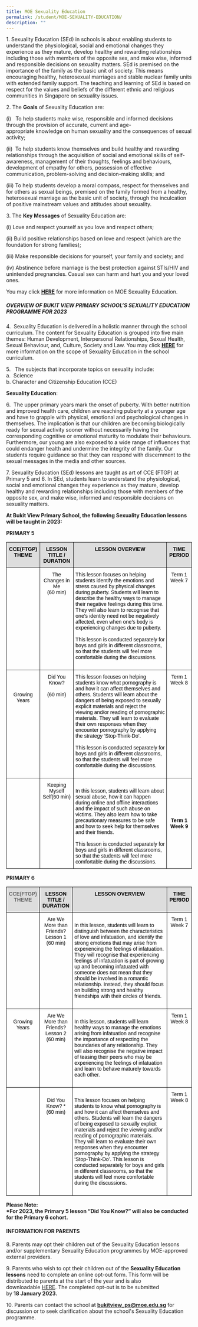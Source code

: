 ```yaml
---
title: MOE Sexuality Education
permalink: /student/MOE-SEXUALITY-EDUCATION/
description: ""
---
```

1. Sexuality Education (SEd) in schools is about enabling students to understand the physiological, social and emotional changes they experience as they mature, develop healthy and rewarding relationships including those with members of the opposite sex, and make wise, informed and responsible decisions on sexuality matters. SEd is premised on the importance of the family as the basic unit of society. This means encouraging healthy, heterosexual marriages and stable nuclear family units with extended family support. The teaching and learning of SEd is based on respect for the values and beliefs of the different ethnic and religious communities in Singapore on sexuality issues.

  

2\. The **Goals** of Sexuality Education are:

(i)   To help students make wise, responsible and informed decisions through the provision of accurate, current and age-appropriate knowledge on human sexuality and the consequences of sexual activity;

  

(ii)  To help students know themselves and build healthy and rewarding relationships through the acquisition of social and emotional skills of self-awareness, management of their thoughts, feelings and behaviours, development of empathy for others, possession of effective communication, problem-solving and decision-making skills; and

  

(iii) To help students develop a moral compass, respect for themselves and for others as sexual beings, premised on the family formed from a healthy, heterosexual marriage as the basic unit of society, through the inculcation of positive mainstream values and attitudes about sexuality.

  

3\. The **Key Messages** of Sexuality Education are:

(i) Love and respect yourself as you love and respect others;

  

(ii) Build positive relationships based on love and respect (which are the foundation for strong families);

  

(iii) Make responsible decisions for yourself, your family and society; and

  

(iv) Abstinence before marriage is the best protection against STIs/HIV and unintended pregnancies. Casual sex can harm and hurt you and your loved ones.

  

You may click **[HERE](https://go.gov.sg/moe-sexuality-education)** for more information on MOE Sexuality Education.

  

##### **OVERVIEW OF BUKIT VIEW PRIMARY SCHOOL’S SEXUALITY EDUCATION PROGRAMME FOR 2023**

  
4\.  Sexuality Education is delivered in a holistic manner through the school curriculum. The content for Sexuality Education is grouped into five main themes: Human Development, Interpersonal Relationships, Sexual Health, Sexual Behaviour, and, Culture, Society and Law. You may click **[HERE](https://go.gov.sg/moe-sexuality-education-scope)** for more information on the scope of Sexuality Education in the school curriculum.

  

5\.   The subjects that incorporate topics on sexuality include:  
a.  Science  
b. Character and Citizenship Education (CCE)

  

**Sexuality Education**: 

  

6\.  The upper primary years mark the onset of puberty. With better nutrition and improved health care, children are reaching puberty at a younger age and have to grapple with physical, emotional and psychological changes in themselves. The implication is that our children are becoming biologically ready for sexual activity sooner without necessarily having the corresponding cognitive or emotional maturity to modulate their behaviours. Furthermore, our young are also exposed to a wide range of influences that could endanger health and undermine the integrity of the family. Our students require guidance so that they can respond with discernment to the sexual messages in the media and other sources. 

  

7\. Sexuality Education (SEd) lessons are taught as art of CCE (FTGP) at Primary 5 and 6. In SEd, students learn to understand the physiological, social and emotional changes they experience as they mature, develop healthy and rewarding relationships including those with members of the opposite sex, and make wise, informed and responsible decisions on sexuality matters. 

  

**At Bukit View Primary School, the following Sexuality Education lessons will be taught in 2023:** 

  

**PRIMARY 5**

<style type="text/css">
.tg  {border-collapse:collapse;border-spacing:0;}
.tg td{border-color:black;border-style:solid;border-width:1px;font-family:Arial, sans-serif;font-size:14px;
  overflow:hidden;padding:10px 5px;word-break:normal;}
.tg th{border-color:black;border-style:solid;border-width:1px;font-family:Arial, sans-serif;font-size:14px;
  font-weight:normal;overflow:hidden;padding:10px 5px;word-break:normal;}
.tg .tg-ex7b{background-color:#DDD;color:#000000;font-weight:bold;text-align:center;vertical-align:top}
.tg .tg-bos2{background-color:rgba(255, 255, 255, 0.6);color:#000000;text-align:left;vertical-align:top}
.tg .tg-4yuc{background-color:rgba(255, 255, 255, 0.6);color:#000000;text-align:center;vertical-align:top}
.tg .tg-k1ud{background-color:rgba(255, 255, 255, 0.6);color:#000000;font-weight:bold;text-align:center;vertical-align:middle}
</style>
<table class="tg">
<thead>
  <tr>
    <th class="tg-ex7b">CCE(FTGP) THEME<br><br></th>
    <th class="tg-ex7b">LESSON TITLE / DURATION</th>
    <th class="tg-ex7b">LESSON OVERVIEW</th>
    <th class="tg-ex7b">TIME PERIOD</th>
  </tr>
</thead>
<tbody>
  <tr>
    <td class="tg-4yuc"><br></td>
    <td class="tg-4yuc">The Changes in Me<br>(60 min)</td>
    <td class="tg-bos2"><span style="font-weight:normal">This lesson focuses on helping students identify the emotions and stress caused by physical changes during puberty. Students will learn to describe the healthy ways to manage their negative feelings during this time. They will also learn to recognise that one’s identity need not be negatively affected, even when one’s body is experiencing changes due to puberty.</span><br><br><span style="font-weight:normal">This lesson is conducted separately for boys and girls in different classrooms, so that the students will feel more comfortable during the discussions.</span><br><br></td>
    <td class="tg-4yuc">Term 1 Week 7</td>
  </tr>
  <tr>
    <td class="tg-4yuc"><br><br><br><span style="font-weight:normal">Growing Years</span><br><br><br><br><br> </td>
    <td class="tg-4yuc"><span style="font-weight:normal">Did You Know?</span><br><br>(60 min)</td>
    <td class="tg-bos2"><span style="font-weight:normal">This lesson focuses on helping students know what pornography is and how it can affect themselves and others. Students will learn about the dangers of being exposed to sexually explicit materials and reject the viewing and/or reading of pornographic materials. They will learn to evaluate their own responses when they encounter pornography by applying the strategy ‘</span><span style="background-color:initial">Stop-Think-Do’.</span><br><br><span style="font-weight:normal">This lesson is conducted separately for boys and girls in different classrooms, so that the students will feel more comfortable during the discussions.</span> <br><br></td>
    <td class="tg-4yuc"> Term 1 Week 8</td>
  </tr>
  <tr>
    <td class="tg-k1ud"> </td>
    <td class="tg-4yuc">Keeping Myself Self<span style="font-weight:normal;background-color:initial">(60 min) </span> </td>
    <td class="tg-bos2"><br><span style="font-weight:400">In this lesson, students will learn about sexual abuse, how it can happen during online and offline interactions and the impact of such abuse on victims. They also learn how to take precautionary measures to be safe and how to seek help for themselves and their friends.</span><br><br><span style="background-color:initial">This lesson is conducted separately for boys and girls in different classrooms, so that the students will feel more comfortable during the discussions. </span><br><span style="font-weight:bold;background-color:initial"> </span></td>
    <td class="tg-k1ud">  Term 1 Week 9</td>
  </tr>
</tbody>
</table>

**PRIMARY 6**

<style type="text/css">
.tg  {border-collapse:collapse;border-spacing:0;}
.tg td{border-color:black;border-style:solid;border-width:1px;font-family:Arial, sans-serif;font-size:14px;
  overflow:hidden;padding:10px 5px;word-break:normal;}
.tg th{border-color:black;border-style:solid;border-width:1px;font-family:Arial, sans-serif;font-size:14px;
  font-weight:normal;overflow:hidden;padding:10px 5px;word-break:normal;}
.tg .tg-ex7b{background-color:#DDD;color:#000000;font-weight:bold;text-align:center;vertical-align:top}
.tg .tg-a4yv{background-color:#DDD;color:#666;font-weight:bold;text-align:center;vertical-align:top}
.tg .tg-bos2{background-color:rgba(255, 255, 255, 0.6);color:#000000;text-align:left;vertical-align:top}
.tg .tg-4yuc{background-color:rgba(255, 255, 255, 0.6);color:#000000;text-align:center;vertical-align:top}
.tg .tg-k1ud{background-color:rgba(255, 255, 255, 0.6);color:#000000;font-weight:bold;text-align:center;vertical-align:middle}
</style>
<table class="tg">
<thead>
  <tr>
    <th class="tg-a4yv">CCE(FTGP) THEME<br><br></th>
    <th class="tg-ex7b">LESSON TITLE / DURATION</th>
    <th class="tg-ex7b">LESSON OVERVIEW</th>
    <th class="tg-ex7b">TIME PERIOD</th>
  </tr>
</thead>
<tbody>
  <tr>
    <td class="tg-4yuc"><br></td>
    <td class="tg-4yuc">Are We More than Friends?<br>Lesson 1<br>(60 min)</td>
    <td class="tg-bos2"><br><span style="font-weight:normal">In this lesson, students will learn to distinguish between the characteristics of love and infatuation, and identify the strong emotions that may arise from experiencing the feelings of infatuation. They will recognise that experiencing feelings of infatuation is part of growing up and becoming infatuated with someone does not mean that they should be involved in a romantic relationship. Instead, they should focus on building strong and healthy friendships with their circles of friends.</span><br><br></td>
    <td class="tg-4yuc"><span style="font-weight:normal">Term 1 Week 7</span></td>
  </tr>
  <tr>
    <td class="tg-4yuc"><br><span style="font-weight:normal">Growing Years</span><br><br><br><br><span style="font-weight:normal"> </span></td>
    <td class="tg-4yuc"><span style="font-weight:normal">Are We More than Friends?</span><br><span style="font-weight:normal">Lesson 2</span><br><span style="font-weight:normal">(60 min)</span><br></td>
    <td class="tg-bos2"><br>In this lesson, students will learn healthy ways to manage the emotions arising from infatuation and recognise the importance of respecting the boundaries of any relationship. They will also recognise the negative impact of teasing their peers who may be experiencing the feelings of infatuation and learn to behave maturely towards each other.<br><br></td>
    <td class="tg-4yuc"> Term 1 Week 8</td>
  </tr>
  <tr>
    <td class="tg-k1ud"> </td>
    <td class="tg-4yuc"><br><span style="font-weight:normal">Did You Know? *</span><br><span style="font-weight:normal">(60 min)</span><br><br><span style="font-weight:normal"> </span></td>
    <td class="tg-bos2"><br><span style="font-weight:normal">This lesson focuses on helping students to know what pornography is and how it can affect themselves and others. Students will learn the dangers of being exposed to sexually explicit materials and reject the viewing and/or reading of pornographic materials. They will learn to evaluate their own responses when they encounter pornography by applying the strategy ‘Stop-Think-Do’.   This lesson is conducted separately for boys and girls in different classrooms, so that the students will feel more comfortable during the discussions. </span><br><br></td>
    <td class="tg-4yuc"><span style="font-weight:normal">  Term 1 Week 8</span></td>
  </tr>
</tbody>
</table>

**Please Note:**   
**\*For 2023, the Primary 5 lesson “Did You Know?” will also be conducted for the Primary 6 cohort.**

#### **INFORMATION FOR PARENTS**  

8\. Parents may opt their children out of the Sexuality Education lessons and/or supplementary Sexuality Education programmes by MOE-approved external providers. 

  

9\. Parents who wish to opt their children out of the **Sexuality Education lessons** need to complete an online opt-out form. This form will be distributed to parents at the start of the year and is also downloadable [HERE](/files/Student/ANNEX%20A%20OptOut%20Form%20Pr%202023.pdf). The completed opt-out is to be submitted by **18 January 2023.** 

  

10. Parents can contact the school at **bukitview_ps@moe.edu.sg** for discussion or to seek clarification about the school's Sexuality Education programme.